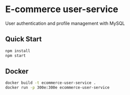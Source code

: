# E-commerce user-service

User authentication and profile management with MySQL

## Quick Start
```bash
npm install
npm start
```

## Docker
```bash
docker build -t ecommerce-user-service .
docker run -p 300e:300e ecommerce-user-service
```
